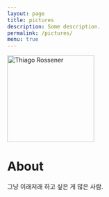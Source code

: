 ```yaml
---
layout: page
title: pictures
description: Some description.
permalink: /pictures/
menu: true
---
```


<img class="img-rounded" src="https://i.imgur.com/GpMSQDB.jpg" alt="Thiago Rossener" width="200">

# About

그냥 이래저래 하고 싶은 게 많은 사람. 
